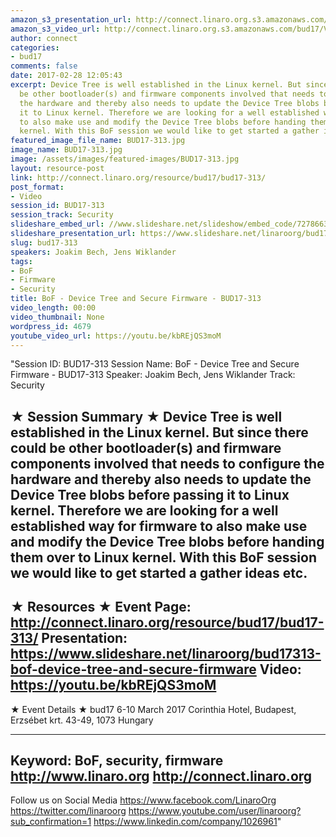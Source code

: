 ```yaml
---
amazon_s3_presentation_url: http://connect.linaro.org.s3.amazonaws.com/bud17/Presentations/BUD17-313%20-%20BoF%20-%20Device%20Tree%20and%20Secure%20Firmware.pdf
amazon_s3_video_url: http://connect.linaro.org.s3.amazonaws.com/bud17/Videos/Wednesday/Bud17-313%20BoF%20-%20Device%20Tree%20and%20Secure%20Firmware.mp4
author: connect
categories:
- bud17
comments: false
date: 2017-02-28 12:05:43
excerpt: Device Tree is well established in the Linux kernel. But since there could
  be other bootloader(s) and firmware components involved that needs to configure
  the hardware and thereby also needs to update the Device Tree blobs before passing
  it to Linux kernel. Therefore we are looking for a well established way for firmware
  to also make use and modify the Device Tree blobs before handing them over to Linux
  kernel. With this BoF session we would like to get started a gather ideas etc.
featured_image_file_name: BUD17-313.jpg
image_name: BUD17-313.jpg
image: /assets/images/featured-images/BUD17-313.jpg
layout: resource-post
link: http://connect.linaro.org/resource/bud17/bud17-313/
post_format:
- Video
session_id: BUD17-313
session_track: Security
slideshare_embed_url: //www.slideshare.net/slideshow/embed_code/72786638
slideshare_presentation_url: https://www.slideshare.net/linaroorg/bud17313-bof-device-tree-and-secure-firmware
slug: bud17-313
speakers: Joakim Bech, Jens Wiklander
tags:
- BoF
- Firmware
- Security
title: BoF - Device Tree and Secure Firmware - BUD17-313
video_length: 00:00
video_thumbnail: None
wordpress_id: 4679
youtube_video_url: https://youtu.be/kbREjQS3moM
---
```


"Session ID: BUD17-313
Session Name: BoF - Device Tree and Secure Firmware - BUD17-313
Speaker: Joakim Bech, Jens Wiklander
Track: Security


★ Session Summary ★
Device Tree is well established in the Linux kernel. But since there could be other bootloader(s) and firmware components involved that needs to configure the hardware and thereby also needs to update the Device Tree blobs before passing it to Linux kernel. Therefore we are looking for a well established way for firmware to also make use and modify the Device Tree blobs before handing them over to Linux kernel. With this BoF session we would like to get started a gather ideas etc.
---------------------------------------------------
★ Resources ★
Event Page: http://connect.linaro.org/resource/bud17/bud17-313/
Presentation: https://www.slideshare.net/linaroorg/bud17313-bof-device-tree-and-secure-firmware
Video: https://youtu.be/kbREjQS3moM
 ---------------------------------------------------

★ Event Details ★
bud17
6-10 March 2017
Corinthia Hotel, Budapest,
Erzsébet krt. 43-49,
1073 Hungary

---------------------------------------------------
Keyword: BoF, security, firmware
http://www.linaro.org
http://connect.linaro.org
---------------------------------------------------
Follow us on Social Media
https://www.facebook.com/LinaroOrg
https://twitter.com/linaroorg
https://www.youtube.com/user/linaroorg?sub_confirmation=1
https://www.linkedin.com/company/1026961"
